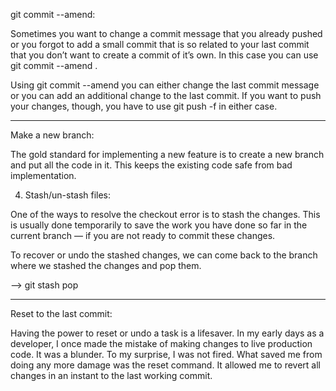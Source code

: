 git commit --amend:

Sometimes you want to change a commit message that you already pushed or you forgot to add a small commit that is so related to your last commit that you don’t want to create a commit of it’s own. In this case you can use git commit --amend .

Using git commit --amend you can either change the last commit message or you can add an additional change to the last commit. If you want to push your changes, though, you have to use git push -f in either case.

-------------------------------------

 Make a new branch:

The gold standard for implementing a new feature is to create a new branch and put all the code in it. This keeps the existing code safe from bad implementation.


4) Stash/un-stash files:

One of the ways to resolve the checkout error is to stash the changes. This is usually done temporarily to save the work you have done so far in the current branch — if you are not ready to commit these changes.


To recover or undo the stashed changes, we can come back to the branch where we stashed the changes and pop them.

 --> git stash pop


 ---------------------------
 
 Reset to the last commit:

Having the power to reset or undo a task is a lifesaver. In my early days as a developer, I once made the mistake of making changes to live production code. It was a blunder. To my surprise, I was not fired. What saved me from doing any more damage was the reset command. It allowed me to revert all changes in an instant to the last working commit.